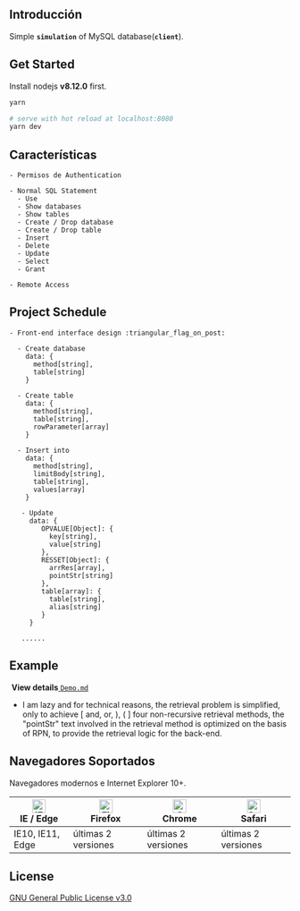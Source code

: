 ## Introducción

  Simple **`simulation`** of MySQL database(**`client`**).

## Get Started

Install nodejs **v8.12.0** first.

```bash
yarn

# serve with hot reload at localhost:8080
yarn dev

```

## Características

```
- Permisos de Authentication

- Normal SQL Statement
  - Use
  - Show databases
  - Show tables
  - Create / Drop database
  - Create / Drop table
  - Insert
  - Delete
  - Update
  - Select
  - Grant

- Remote Access

```

## Project Schedule

```
- Front-end interface design :triangular_flag_on_post:

  - Create database
    data: {
      method[string],
      table[string]
    }
    
  - Create table
    data: {
      method[string], 
      table[string],
      rowParameter[array]
    } 

  - Insert into
    data: {
      method[string],
      limitBody[string],
      table[string],
      values[array]
    }
    
   - Update
     data: {
     	OPVALUE[Object]: {
          key[string],
          value[string]
        },
        RESSET[Object]: {
          arrRes[array],
          pointStr[string]
        },
        table[array]: {
          table[string],
          alias[string]
        }
     }
     
   ......
```

## Example 

​	**View details**[ `Demo.md`](https://github.com/FinalAshen/MySQL-Simulation/blob/master/Demo.md)


 * I am lazy and for technical reasons, the retrieval problem is simplified, only to achieve [ and, or, ), ( ] four non-recursive retrieval methods, the "pointStr" text involved in the retrieval method is optimized on the basis of RPN, to provide the retrieval logic for the back-end. 

## Navegadores Soportados

Navegadores modernos e Internet Explorer 10+.

| [<img src="https://raw.githubusercontent.com/alrra/browser-logos/master/src/edge/edge_48x48.png" alt="IE / Edge" width="24px" height="24px" />](https://godban.github.io/browsers-support-badges/)</br>IE / Edge | [<img src="https://raw.githubusercontent.com/alrra/browser-logos/master/src/firefox/firefox_48x48.png" alt="Firefox" width="24px" height="24px" />](https://godban.github.io/browsers-support-badges/)</br>Firefox | [<img src="https://raw.githubusercontent.com/alrra/browser-logos/master/src/chrome/chrome_48x48.png" alt="Chrome" width="24px" height="24px" />](https://godban.github.io/browsers-support-badges/)</br>Chrome | [<img src="https://raw.githubusercontent.com/alrra/browser-logos/master/src/safari/safari_48x48.png" alt="Safari" width="24px" height="24px" />](https://godban.github.io/browsers-support-badges/)</br>Safari |
| --------- | --------- | --------- | --------- |
| IE10, IE11, Edge| últimas 2 versiones| últimas 2 versiones| últimas 2 versiones

## License

[GNU General Public License v3.0](https://github.com/FinalAshen/MySQL-Simulation/blob/master/LICENSE)
